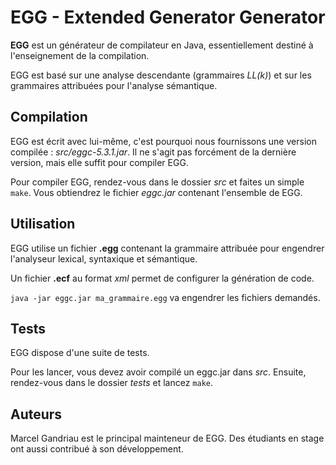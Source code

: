 EGG - Extended Generator Generator
==================================

**EGG** est un générateur de compilateur en Java, essentiellement destiné à l'enseignement de la compilation.

EGG est basé sur une analyse descendante (grammaires *LL(k)*) et sur les grammaires attribuées pour l'analyse sémantique.

Compilation
-----------

EGG est écrit avec lui-même, c'est pourquoi nous fournissons une version compilée : *src/eggc-5.3.1.jar*.
Il ne s'agit pas forcément de la dernière version, mais elle suffit pour compiler EGG.

Pour compiler EGG, rendez-vous dans le dossier *src* et faites un simple `make`.
Vous obtiendrez le fichier *eggc.jar* contenant l'ensemble de EGG.

Utilisation
-----------

EGG utilise un fichier **.egg** contenant la grammaire attribuée pour engendrer l'analyseur lexical, syntaxique et sémantique.

Un fichier **.ecf** au format *xml* permet de configurer la génération de code.

`java -jar eggc.jar ma_grammaire.egg` va engendrer les fichiers demandés.

Tests
-----

EGG dispose d'une suite de tests.

Pour les lancer, vous devez avoir compilé un eggc.jar dans *src*.
Ensuite, rendez-vous dans le dossier *tests* et lancez `make`.

Auteurs
-------

Marcel Gandriau est le principal mainteneur de EGG.
Des étudiants en stage ont aussi contribué à son développement.
